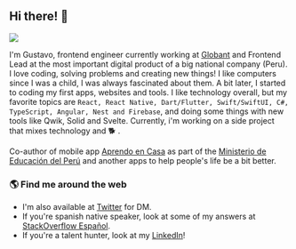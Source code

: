 ## Hi there! 👋

![](https://img.shields.io/github/stars/gugadev?style=social)

I'm Gustavo, frontend engineer currently working at [Globant](https://globant.com) and Frontend Lead at the most important digital product of a big national company (Peru). I love coding, solving problems and creating new things! I like computers since I was a child, I was always fascinated about them. A bit later, I started to coding my first apps, websites and tools. I like technology overall, but my favorite topics are `React, React Native, Dart/Flutter, Swift/SwiftUI, C#, TypeScript, Angular, Nest and Firebase`, and doing some things with new tools like Qwik, Solid and Svelte. Currently, i'm working on a side project that mixes technology and 🐕 .

Co-author of mobile app [Aprendo en Casa](https://play.google.com/store/apps/details?id=pe.gob.minedu.aprendoencasa) as part of the [Ministerio de Educación del Perú](https://www.gob.pe/minedu) and another apps to help people's life be a bit better.

### 🌎 Find me around the web 

- I'm also available at [Twitter](https://twitter.com/gugadev) for DM.
- If you're spanish native speaker, look at some of my answers at [StackOverflow Español](https://es.stackoverflow.com/users/26302/gugadev?tab=answers).
- If you're a talent hunter, look at my [LinkedIn](https://www.linkedin.com/in/gugadev/)!
